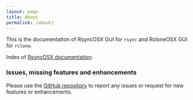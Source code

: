 ```yaml
---
layout: page
title: About
permalink: /about/
---
```


This is the documentation of RsyncOSX GUI for `rsync` and RcloneOSX GUI for `rclone`.

Index of [RsyncOSX documentation](/AboutRsyncOSX).

### Issues, missing features and enhancements

Please use the [GitHub repository](https://github.com/rsyncOSX/RsyncOSX) to report any issues or request for new features or enhancements.
